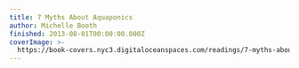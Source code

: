 ```yaml
---
title: 7 Myths About Aquaponics
author: Michelle Booth
finished: 2013-08-01T00:00:00.000Z
coverImage: >-
  https://book-covers.nyc3.digitaloceanspaces.com/readings/7-myths-about-aquaponics-01.jpg
---
```

